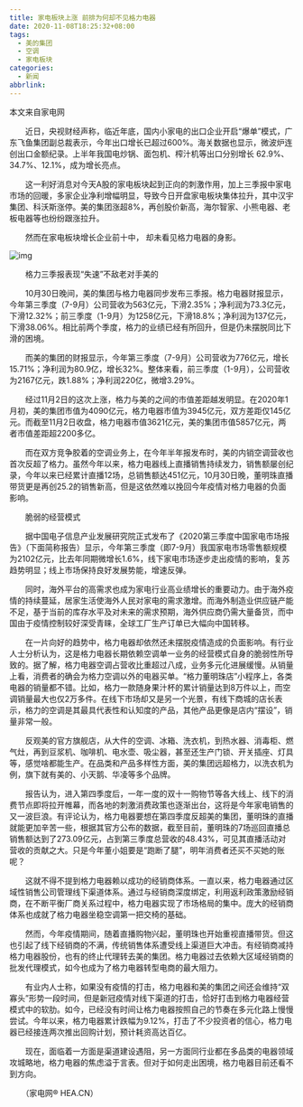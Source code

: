 ```yaml
---
title: 家电板块上涨 前排为何却不见格力电器
date: 2020-11-08T18:25:32+08:00
tags:
  - 美的集团
  - 空调
  - 家电板块
categories:
  - 新闻
abbrlink:
---
```


本文来自家电网

　　近日，央视财经声称，临近年底，国内小家电的出口企业开启“爆单”模式，广东飞鱼集团副总裁表示，今年出口增长已超过600%。海关数据也显示，微波炉连创出口金额纪录。上半年我国电炒锅、面包机、榨汁机等出口分别增长 62.9%、34.7%、12.1%，成为增长亮点。

　　这一利好消息对今天A股的家电板块起到正向的刺激作用，加上三季报中家电市场的回暖，多家企业净利增幅明显，导致今日开盘家电板块集体拉升，其中汉宇集团、科沃斯涨停。美的集团涨超8%，再创股价新高，海尔智家、小熊电器、老板电器等也纷纷跟涨拉升。

　　然而在家电板块增长企业前十中， 却未看见格力电器的身影。

![img](https://cdn.jsdelivr.net/gh/yakeing/Documentation@main/Hexo/images/9217-kcieyvz8207779.jpg)

　　格力三季报表现“失速”不敌老对手美的

　　10月30日晚间，美的集团与格力电器同步发布三季报。格力电器财报显示，今年第三季度（7-9月）公司营收为563亿元，下滑2.35%；净利润为73.3亿元，下滑12.32%；前三季度（1-9月）为1258亿元，下滑18.8%；净利润为137亿元，下滑38.06%。相比前两个季度，格力的业绩已经有所回升，但是仍未摆脱同比下滑的困境。

　　而美的集团的财报显示，今年第三季度（7-9月）公司营收为776亿元，增长15.71%；净利润为80.9亿，增长32%。整体来看，前三季度（1-9月），公司营收为2167亿元，跌1.88%；净利润220亿，微增3.29%。

　　经过11月2日的这次上涨，格力与美的之间的市值差距越发明显。在2020年1月初，美的集团市值为4090亿元，格力电器市值为3945亿元，双方差距仅145亿元。而截至11月2日收盘，格力电器市值3621亿元，美的集团市值5857亿元，两者市值差距超2200多亿。

　　而在双方竞争胶着的空调业务上，在今年半年报发布时，美的内销空调营收也首次反超了格力。虽然今年以来，格力电器线上直播销售持续发力，销售额屡创纪录，今年以来已经累计直播12场，总销售额达451亿元，10月30日晚，董明珠直播带货更是再创25.2的销售新高，但是这依然难以挽回今年疫情对格力电器的负面影响。

　　脆弱的经营模式

　　据中国电子信息产业发展研究院正式发布了《2020第三季度中国家电市场报告》（下面简称报告）显示，今年第三季度（即7-9月）我国家电市场零售额规模为2102亿元，比去年同期微增长1.6%，线下家电市场逐步走出疫情的影响，复苏趋势明显；线上市场保持良好发展势能，增速反弹。

　　同时，海外平台的高需求也成为家电行业高业绩增长的重要动力。由于海外疫情的持续蔓延，居家生活使海外人民对家电的需求激增。而海外制造业供应链产能不足，基于当前的库存水平及对未来的需求预期，海外供应商仍需大量备货，而中国由于疫情控制较好深受青睐，全球工厂生产订单已大幅向中国转移。

　　在一片向好的趋势中，格力电器却依然还未摆脱疫情造成的负面影响。有行业人士分析认为，这是格力电器长期依赖空调单一业务的经营模式自身的脆弱性所导致的。据了解，格力电器空调占营收比重超过八成，业务多元化进展缓慢。从销量上看，消费者的确会为格力空调以外的电器买单。“格力董明珠店”小程序上，各类电器的销量都不错。比如，格力一款随身果汁杯的累计销量达到8万件以上，而空调销量最大也仅2万多件。在线下市场却又是另一个光景，有线下商城的店长表示，格力的空调是其最具代表性和认知度的产品，其他产品更像是店内“摆设”，销量非常一般。

　　反观美的官方旗舰店，从大件的空调、冰箱、洗衣机，到热水器、消毒柜、燃气灶，再到豆浆机、咖啡机、电水壶、吸尘器，甚至还生产门锁、开关插座、灯具等，感觉啥都能生产。在品类和产品多样性方面，美的集团远超格力，以洗衣机为例，旗下就有美的、小天鹅、华凌等多个品牌。

　　报告认为，进入第四季度后，一年一度的双十一购物节等各大线上、线下的消费节点即将拉开帷幕，而各地的刺激消费政策也逐渐出台，这将是今年家电销售的又一波巨浪。有评论认为，格力电器要想在第四季度反超美的集团，董明珠的直播就能更加辛苦一些，根据其官方公布的数据，截至目前，董明珠的7场巡回直播总销售额达到了273.09亿元，占到第三季度总营收的48.43%，可见其直播活动对营收的贡献之大。只是今年董小姐要是“跑断了腿”，明年消费者还买不买她的账呢？

　　这就不得不提到格力电器赖以成功的经销商体系。一直以来，格力电器通过区域性销售公司管理线下渠道体系。通过与经销商深度绑定，利用返利政策激励经销商，在不断平衡厂商关系过程中，格力电器实现了市场格局的集中。庞大的经销商体系也成就了格力电器坐稳空调第一把交椅的基础。

　　然而，今年疫情期间，随着直播购物兴起，董明珠也开始重视直播带货。但这也引起了线下经销商的不满，传统销售体系遭受线上渠道巨大冲击。有经销商减持格力电器股份，也有的终止代理转去美的集团。格力电器过去依赖大区域经销商的批发代理模式，如今也成为了格力电器转型电商的最大阻力。

　　有业内人士称，如果没有疫情的打击，格力电器和美的集团之间还会维持“双寡头”形势一段时间，但是新冠疫情对线下渠道的打击，恰好打击到格力电器经营模式中的软肋。如今，已经没有时间让格力电器按照自己的节奏在多元化路上慢慢尝试。今年以来，格力电器累计跌幅为9.12%，打击了不少投资者的信心，格力电器已经接连两次推出回购计划，预计耗资高达百亿。

　　现在，面临着一方面是渠道建设遇阻，另一方面同行业都在多品类的电器领域攻城略地，格力电器的焦虑溢于言表。但对于如何走出困境，格力电器目前还看不到方向。

　　（家电网® HEA.CN）